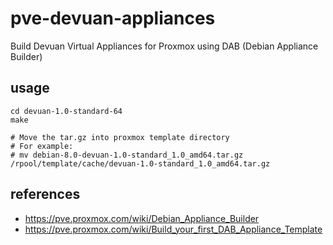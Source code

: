 # pve-devuan-appliances
Build Devuan Virtual Appliances for Proxmox using DAB (Debian Appliance Builder)

## usage
```
cd devuan-1.0-standard-64
make

# Move the tar.gz into proxmox template directory
# For example: 
# mv debian-8.0-devuan-1.0-standard_1.0_amd64.tar.gz /rpool/template/cache/devuan-1.0-standard_1.0_amd64.tar.gz
```

## references
* https://pve.proxmox.com/wiki/Debian_Appliance_Builder
* https://pve.proxmox.com/wiki/Build_your_first_DAB_Appliance_Template
